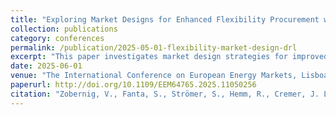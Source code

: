 ```yaml
---
title: "Exploring Market Designs for Enhanced Flexibility Procurement with Deep Reinforcement Learning"
collection: publications
category: conferences
permalink: /publication/2025-05-01-flexibility-market-design-drl
excerpt: "This paper investigates market design strategies for improved flexibility procurement in electricity markets using deep reinforcement learning. The study evaluates how different market mechanisms influence system adaptability and efficiency."
date: 2025-06-01
venue: "The International Conference on European Energy Markets, Lisboa, Portugal"
paperurl: http://doi.org/10.1109/EEM64765.2025.11050256
citation: "Zobernig, V., Fanta, S., Strömer, S., Hemm, R., Cremer, J. L., & de Vries, L. J. (2025). 'Exploring Market Designs for Enhanced Flexibility Procurement with Deep Reinforcement Learning.' The International Conference on European Energy Markets, Lisboa, Portugal, 2025."
---
```

